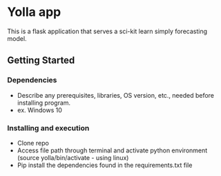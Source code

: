 # Yolla app 

This is a flask application that serves a sci-kit learn simply forecasting model.


## Getting Started

### Dependencies

* Describe any prerequisites, libraries, OS version, etc., needed before installing program.
* ex. Windows 10

### Installing and execution

* Clone repo
* Access file path through terminal and activate python environment (source yolla/bin/activate - using linux)
* Pip install the dependencies found in the requirements.txt file
